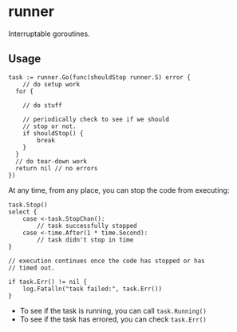 # runner

Interruptable goroutines.

## Usage

```
task := runner.Go(func(shouldStop runner.S) error {
	// do setup work
  for {

  	// do stuff

  	// periodically check to see if we should
  	// stop or not.
  	if shouldStop() {
  		break
  	}
  }
  // do tear-down work
  return nil // no errors
})
```

At any time, from any place, you can stop the code from executing:

```
task.Stop()
select {
	case <-task.StopChan():
		// task successfully stopped
	case <-time.After(1 * time.Second):
		// task didn't stop in time
}

// execution continues once the code has stopped or has
// timed out.

if task.Err() != nil {
	log.Fatalln("task failed:", task.Err())
}
```

  * To see if the task is running, you can call `task.Running()`
  * To see if the task has errored, you can check `task.Err()`
